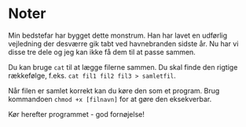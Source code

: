 # Noter

Min bedstefar har bygget dette monstrum. Han har lavet en udførlig vejledning der desværre gik tabt ved havnebranden sidste år. Nu har vi disse tre dele og jeg kan ikke få dem til at passe sammen.

Du kan bruge `cat` til at lægge filerne sammen. Du skal finde den rigtige rækkefølge, f.eks. `cat fil1 fil2 fil3 > samletfil`.

Når filen er samlet korrekt kan du køre den som et program. Brug kommandoen `chmod +x [filnavn]` for at gøre den eksekverbar.

Kør herefter programmet - god fornøjelse!

